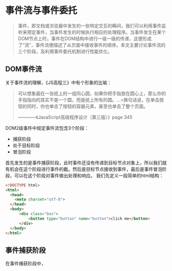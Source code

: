 # 事件流与事件委托
> 事件，即文档或浏览器中发生的一些特定交互的瞬间，我们可以利用事件监听来预定事件，当事件发生的时候执行相应的处理程序。当事件发生在某个DOM节点上时，事件在DOM结构中进行一级一级的传递，这便形成了“流”，事件流便描述了从页面中接收事件的顺序。本文主要讨论事件流的三个阶段，及利用事件委托机制进行性能优化。

## DOM事件流
关于事件流的理解，《JS高程三》中有个形象的比喻：
>可以想象画在一张纸上的一组同心圆，如果你把手指放在圆心上，那么你的手指指向的其实不是一个圆，而是纸上所有的圆。...>换句话说，在单击按钮的同时，你也单击了按钮的容器元素，甚至也单击了整个页面。
>
> ————《JavaScript高级程序设计（第三版）》page 345

DOM2级事件中规定事件流包含3个阶段：
- 捕获阶段
- 处于目标阶段
- 冒泡阶段

首先发生的是事件捕获阶段，此时事件还没有传递到目标节点对象上，所以我们就有机会在这个阶段进行事件的截。然后是目标节点接收到事件，最后是事件冒泡阶段，可以在这个阶段对事件做出处理和响应。
我们先定义一段简单的html结构：
```html
<!DOCTYPE html>
<html>
  <head>
    <meta charset="utf-8">
  </head>
  <body>
      <div class="box">
          <button type="button" name="button">click me</button>
      </div>
  </body>
</html>
```

## 事件捕获阶段
在事件捕获阶段中，
